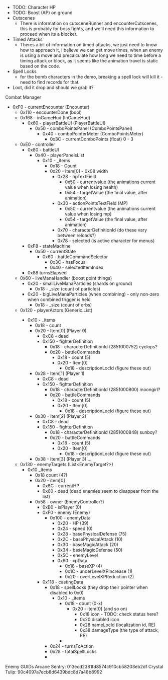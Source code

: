 
- TODO: Character HP
- TODO: Boost (AP) on ground
- Cutscenes
  - There is information on cutsceneRunner and encounterCutscenes, this is probably for boss fights, and we'll need this information to proceed when its a blocker.
- Timed Attacks
  - Theres a bit of information on timed attacks, we just need to know how to approach it, i believe we can get move times, when an enemy is using a move and precalculate how long we need to time before a timing attack or block, as it seems like the animation travel is static based on the code.
- Spell Locks
  - for the bomb characters in the demo, breaking a spell lock will kill it - need to find records for that.
- Loot, did it drop and should we grab it?

Combat Manager
  - 0xF0 - currentEncounter (Encounter)
    - 0x110 - encounterDone (bool)
    - 0x168 - inGameHud (InGameHud)
      - 0x60 - playerBattleUI (PlayerBattleUI)
        - 0x50 - comboPointsPanel (ComboPointsPanel)
          - 0x40 - comboPointerMeter (ComboPointsMeter)
            - 0x3C - currentComboPoints (float) 0 - 3
    - 0xE0 - controller
      - 0x80 - battleUI
        - 0x40 - playerPanelsList
          - 0x10 - _items
            - 0x18 - Count
            - 0x20 - Item[0] - 0x08 width
              - 0x28 - hpTextField
                - 0x50 - currentvalue (the animations current value when losing health)
                - 0x54 - targetValue (the final value, after animation)
              - 0x30 - actionPointsTextField (MP)
                - 0x50 - currentvalue (the animations current value when losing mp)
                - 0x54 - targetValue (the final value, after animation)
              - 0x70 - characterDefinitionId (do these vary between reloads?)
              - 0x78 - selected (is active character for menus)
      - 0xF8 - stateMachine
        - 0x50 - currentState
          - 0x60 - battleCommandSelector
            - 0x3C - hasFocus
            - 0x40 - selectedItemIndex
      - 0x88 turnsElapsed
    - 0x60 - liveManaHandler (boost point things)
      - 0x20 - smallLiveManaParticles (shards on ground)
        - 0x18 - _size (count of particles)
      - 0x20 - bigLiveManaParticles (when combining) - only non-zero when combined trigger is held
        - 0x18 - _size (count of orbs)
    - 0x120 - playerActors (Generic.List<PlayerCombatActor>)
      - 0x10 - _items
        - 0x18 - count
        - 0x20 - Item[0] (Player 0)
          - 0xC8 - dead
          - 0x150 - fighterDefinition
            - 0x18 - characterDefinitionId (2851000752) cyclops?
            - 0x20 - battleCommands
              - 0x18 - count (5)
              - 0x20 - Item[0]
                - 0x18 - descriptionLocId (figure these out)
        - 0x28 - Item[1] (Player 1)
          - 0xC8 - dead
          - 0x150 - fighterDefinition
            - 0x18 - characterDefinitionId (2851000800) moongirl?
            - 0x20 - battleCommands
              - 0x18 - count (5)
              - 0x20 - Item[0]
                - 0x18 - descriptionLocId (figure these out)
        - 0x30 - Item[2] (Player 2)
          - 0xC8 - dead
          - 0x150 - fighterDefinition
            - 0x18 - characterDefinitionId (2851000848) sunboy?
            - 0x20 - battleCommands
              - 0x18 - count (5)
              - 0x20 - Item[0]
                - 0x18 - descriptionLocId (figure these out)
        - 0x38 - Item[3] (Player 3) ...
    - 0x130 - enemyTargets (List<EnemyTarget?>)
      - 0x10 _items
        - 0x18 count (4?)
        - 0x20 - item[0]
          - 0x6C - currentHP
          - 0x60 - dead (dead enemies seem to disappear from the list)
        - 0x58 - owner (EnemyController?)
          - 0xB0 - isPlayer (0)
          - 0xF0 - enemy (Enemy)
            - 0x100 - enemyData
              - 0x20 - HP (39)
              - 0x24 - speed (0)
              - 0x28 - basePhysicalDefense (75)
              - 0x2C - basePhysicalAttack (10)
              - 0x30 - baseMagicAttack (20)
              - 0x34 - baseMagicDefense (50)
              - 0x5C - enemyLevel
              - 0x60 - xpData
                - 0x18 - baseXP (4)
                - 0x1C - underLevelXPIncrease (1)
                - 0x20 - overLevelXPReduction (2)
          - 0x118 - castingData
            - 0x18 - spellLocks (they drop their pointer when disabled to 0x0)
              - 0x10 - _items
                - 0x18 - count (0-x)
                  - 0x20 - item[0] (and so on)
                    - 0x18 icon - TODO: check status here?
                    - 0x20 disabled icon  
                    - 0x28 nameLocId (localization id, RE)
                    - 0x38 damageType (the type of attack, RE)
                - 
            - 0x24 - turnsToAction
            - 0x28 - totalSpellLocks
            -

Enemy GUIDs
Arcane Sentry: 013ecd2381fd8574c910cb58203eb2df
Crystal Tulip: 90c4097a7ecb8d6439bdc8d7a48b8992